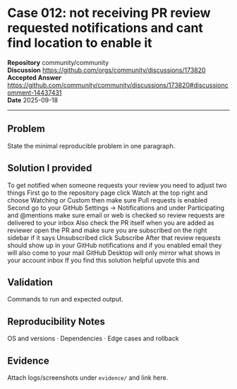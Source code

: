 # Case 012: not receiving PR review requested notifications and cant find location to enable it

**Repository** community/community  
**Discussion** https://github.com/orgs/community/discussions/173820  
**Accepted Answer** https://github.com/community/community/discussions/173820#discussioncomment-14437431  
**Date** 2025-09-18

---

## Problem
State the minimal reproducible problem in one paragraph.

## Solution I provided
To get notified when someone requests your review you need to adjust two things First go to the repository page click Watch at the top right and choose Watching or Custom then make sure Pull requests is enabled Second go to your GitHub Settings → Notifications and under Participating and @mentions make sure email or web is checked so review requests are delivered to your inbox Also check the PR itself when you are added as reviewer open the PR and make sure you are subscribed on the right sidebar if it says Unsubscribed click Subscribe After that review requests should show up in your GitHub notifications and if you enabled email they will also come to your mail GitHub Desktop will only mirror what shows in your account inbox If you find this solution helpful upvote this and

## Validation
Commands to run and expected output.

## Reproducibility Notes
OS and versions · Dependencies · Edge cases and rollback

## Evidence
Attach logs/screenshots under `evidence/` and link here.

